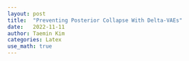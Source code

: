 ```yaml
---
layout: post
title:  "Preventing Posterior Collapse With Delta-VAEs"
date:   2022-11-11
author: Taemin Kim
categories: Latex
use_math: true
---
```

